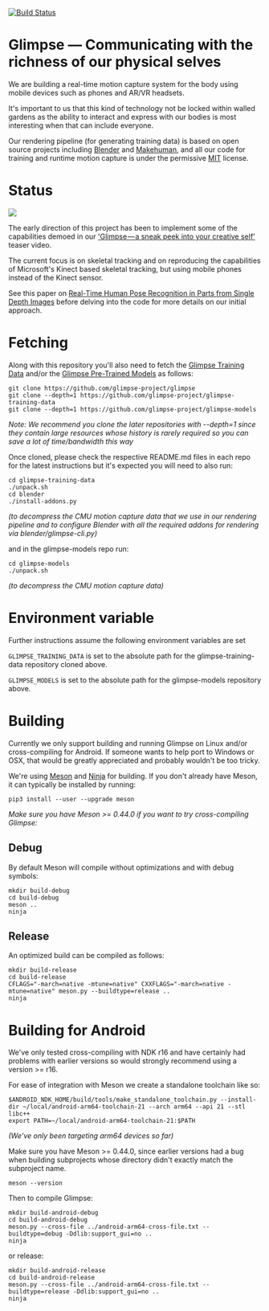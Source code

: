 [![Build Status](https://travis-ci.org/glimpse-project/glimpse.svg?branch=master)](https://travis-ci.org/glimpse-project/glimpse)

# Glimpse — Communicating with the richness of our physical selves

We are building a real-time motion capture system for the body using mobile
devices such as phones and AR/VR headsets.

It's important to us that this kind of technology not be locked within walled
gardens as the ability to interact and express with our bodies is most
interesting when that can include everyone.

Our rendering pipeline (for generating training data) is based on open source
projects including [Blender](https://www.blender.org) and
[Makehuman](https://www.makehuman.org), and all our code for training and
runtime motion capture is under the permissive
[MIT](https://en.wikipedia.org/wiki/MIT_License) license.


# Status

![](https://raw.githubusercontent.com/wiki/glimpse-project/glimpse/images/screenshot-2017-12-07.png)

The early direction of this project has been to implement some of the
capabilities demoed in our
['Glimpse — a sneak peek into your creative self'](https://medium.com/impossible/glimpse-a-sneak-peak-into-your-creative-self-29bd2e656ff6)
teaser video.

The current focus is on skeletal tracking and on reproducing the capabilities
of Microsoft's Kinect based skeletal tracking, but using mobile phones instead
of the Kinect sensor.

See this paper on [Real-Time Human Pose Recognition in Parts from Single Depth
Images](https://www.microsoft.com/en-us/research/wp-content/uploads/2016/02/BodyPartRecognition.pdf)
before delving into the code for more details on our initial approach.

# Fetching

Along with this repository you'll also need to fetch the [Glimpse Training
Data](https://github.com/glimpse-project/glimpse-training-data) and/or the
[Glimpse Pre-Trained Models](https://github.com/glimpse-project/glimpse-models)
as follows:

```
git clone https://github.com/glimpse-project/glimpse
git clone --depth=1 https://github.com/glimpse-project/glimpse-training-data
git clone --depth=1 https://github.com/glimpse-project/glimpse-models
```
*Note: We recommend you clone the later repositories with --depth=1 since they
contain large resources whose history is rarely required so you can save a lot
of time/bandwidth this way*

Once cloned, please check the respective README.md files in each repo for the
latest instructions but it's expected you will need to also run:

```
cd glimpse-training-data
./unpack.sh
cd blender
./install-addons.py
```
*(to decompress the CMU motion capture data that we use in our rendering pipeline
and to configure Blender with all the required addons for rendering via
blender/glimpse-cli.py)*

and in the glimpse-models repo run:

```
cd glimpse-models
./unpack.sh
```
*(to decompress the CMU motion capture data)*

# Environment variable

Further instructions assume the following environment variables are set

`GLIMPSE_TRAINING_DATA` is set to the absolute path for the
glimpse-training-data repository cloned above.

`GLIMPSE_MODELS` is set to the absolute path for the glimpse-models repository
above.

# Building

Currently we only support building and running Glimpse on Linux and/or
cross-compiling for Android. If someone wants to help port to Windows or OSX,
that would be greatly appreciated and probably wouldn't be too tricky.

We're using [Meson](https://mesonbuild.com) and [Ninja](https://ninja-build.org/)
for building. If you don't already have Meson, it can typically be installed by
running:
```
pip3 install --user --upgrade meson
```

*Make sure you have Meson >= 0.44.0 if you want to try cross-compiling Glimpse:*

## Debug

By default Meson will compile without optimizations and with debug symbols:

```
mkdir build-debug
cd build-debug
meson ..
ninja
```

## Release

An optimized build can be compiled as follows:
```
mkdir build-release
cd build-release
CFLAGS="-march=native -mtune=native" CXXFLAGS="-march=native -mtune=native" meson.py --buildtype=release ..
ninja
```

# Building for Android

We've only tested cross-compiling with NDK r16 and have certainly had problems
with earlier versions so would strongly recommend using a version >= r16.

For ease of integration with Meson we create a standalone toolchain like so:

```
$ANDROID_NDK_HOME/build/tools/make_standalone_toolchain.py --install-dir ~/local/android-arm64-toolchain-21 --arch arm64 --api 21 --stl libc++
export PATH=~/local/android-arm64-toolchain-21:$PATH
```
*(We've only been targeting arm64 devices so far)*

Make sure you have Meson >= 0.44.0, since earlier versions had a bug when
building subprojects whose directory didn't exactly match the subproject name.

`meson --version`

Then to compile Glimpse:
```
mkdir build-android-debug
cd build-android-debug
meson.py --cross-file ../android-arm64-cross-file.txt --buildtype=debug -Ddlib:support_gui=no ..
ninja
```

or release:
```
mkdir build-android-release
cd build-android-release
meson.py --cross-file ../android-arm64-cross-file.txt --buildtype=release -Ddlib:support_gui=no ..
ninja
```
